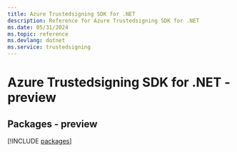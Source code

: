 ```yaml
---
title: Azure Trustedsigning SDK for .NET
description: Reference for Azure Trustedsigning SDK for .NET
ms.date: 05/31/2024
ms.topic: reference
ms.devlang: dotnet
ms.service: trustedsigning
---
```

# Azure Trustedsigning SDK for .NET - preview
## Packages - preview
[!INCLUDE [packages](trustedsigning-index.md)]